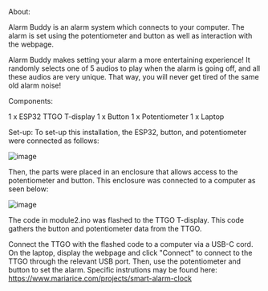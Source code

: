 About:

Alarm Buddy is an alarm system which connects to your computer. The alarm is set using the potentiometer and button as well as interaction with the webpage. 

Alarm Buddy makes setting your alarm a more entertaining experience! It randomly selects one of 5 audios to play when the alarm is going off, and all these audios are very unique. That way, you will never get tired of the same old alarm noise!


Components:

1 x ESP32 TTGO T-display
1 x Button
1 x Potentiometer 
1 x Laptop

Set-up:
To set-up this installation, the ESP32, button, and potentiometer were connected as follows:

![image](https://github.com/mariarice15/AlarmBuddy/assets/123215798/a7dfac24-5cb5-42ed-b660-1cf55808d407)

Then, the parts were placed in an enclosure that allows access to the potentiometer and button. This enclosure was connected to a computer as seen below:

![image](https://github.com/mariarice15/AlarmBuddy/assets/123215798/933685fa-afe2-482d-b042-ecc8abbc9d7e)

The code in module2.ino was flashed to the TTGO T-display. This code gathers the button and potentiometer data from the TTGO.

Connect the TTGO with the flashed code to a computer via a USB-C cord. On the laptop, display the webpage and click "Connect" to connect to the TTGO through the relevant USB port. Then, use the potentiometer and button to set the alarm. Specific instrutions may be found here: https://www.mariarice.com/projects/smart-alarm-clock 


